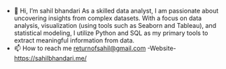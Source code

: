 - 👋 Hi, I’m sahil bhandari
      As a skilled data analyst, I am passionate about uncovering insights from complex datasets. With a focus on data analysis, visualization (using tools such as             Seaborn and Tableau), and statistical modeling, I utilize Python and SQL as my primary tools to extract meaningful information from data.
- 📫 How to reach me returnofsahil@gmail.com
-Website-https://sahilbhandari.me/
<!---
returnofsahil/returnofsahil is a ✨ special ✨ repository because its `README.md` (this file) appears on your GitHub profile.
You can click the Preview link to take a look at your changes.
--->
